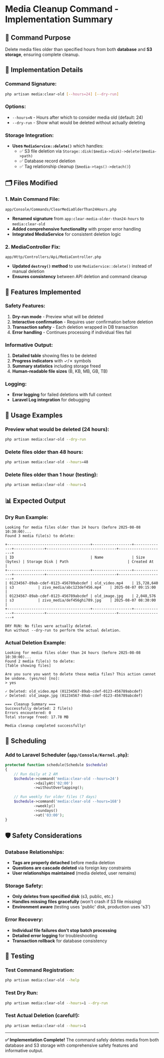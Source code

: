 # Media Cleanup Command - Implementation Summary

## 🎯 Command Purpose
Delete media files older than specified hours from both **database** and **S3 storage**, ensuring complete cleanup.

## 🔧 Implementation Details

### **Command Signature:**
```bash
php artisan media:clear-old [--hours=24] [--dry-run]
```

### **Options:**
- `--hours=N` - Hours after which to consider media old (default: 24)
- `--dry-run` - Show what would be deleted without actually deleting

### **Storage Integration:**
- **Uses `MediaService::delete()`** which handles:
  - ✅ S3 file deletion via `Storage::disk($media->disk)->delete($media->path)`
  - ✅ Database record deletion
  - ✅ Tag relationship cleanup (`$media->tags()->detach()`)

## 🗂️ Files Modified

### **1. Main Command File:**
`app/Console/Commands/ClearMediaOlderThan24Hours.php`
- **Renamed signature** from `app:clear-media-older-than24-hours` to `media:clear-old`
- **Added comprehensive functionality** with proper error handling
- **Integrated MediaService** for consistent deletion logic

### **2. MediaController Fix:**
`app/Http/Controllers/Api/MediaController.php`
- **Updated `destroy()` method** to use `MediaService::delete()` instead of manual deletion
- **Ensures consistency** between API deletion and command cleanup

## 🚀 Features Implemented

### **Safety Features:**
1. **Dry-run mode** - Preview what will be deleted
2. **Interactive confirmation** - Requires user confirmation before deletion
3. **Transaction safety** - Each deletion wrapped in DB transaction
4. **Error handling** - Continues processing if individual files fail

### **Informative Output:**
1. **Detailed table** showing files to be deleted
2. **Progress indicators** with ✓/✗ symbols
3. **Summary statistics** including storage freed
4. **Human-readable file sizes** (B, KB, MB, GB, TB)

### **Logging:**
- **Error logging** for failed deletions with full context
- **Laravel Log integration** for debugging

## 🎯 Usage Examples

### **Preview what would be deleted (24 hours):**
```bash
php artisan media:clear-old --dry-run
```

### **Delete files older than 48 hours:**
```bash
php artisan media:clear-old --hours=48
```

### **Delete files older than 1 hour (testing):**
```bash
php artisan media:clear-old --hours=1
```

## 📊 Expected Output

### **Dry Run Example:**
```
Looking for media files older than 24 hours (before 2025-08-08 10:30:00)...
Found 3 media file(s) to delete:

+--------------------------------------+------------------+--------------+--------------+--------------------------------+---------------------+
| ID                                   | Name             | Size (bytes) | Storage Disk | Path                           | Created At          |
+--------------------------------------+------------------+--------------+--------------+--------------------------------+---------------------+
| 01234567-89ab-cdef-0123-456789abcdef | old_video.mp4    | 15,728,640   | s3           | zivo_media/abc123def456.mp4    | 2025-08-07 09:15:00 |
| 01234567-89ab-cdef-0123-456789abcdef | old_image.jpg    | 2,048,576    | s3           | zivo_media/def456ghi789.jpg    | 2025-08-07 08:30:00 |
+--------------------------------------+------------------+--------------+--------------+--------------------------------+---------------------+

DRY RUN: No files were actually deleted.
Run without --dry-run to perform the actual deletion.
```

### **Actual Deletion Example:**
```
Looking for media files older than 24 hours (before 2025-08-08 10:30:00)...
Found 2 media file(s) to delete:
[Table showing files]

Are you sure you want to delete these media files? This action cannot be undone. (yes/no) [no]:
> yes

✓ Deleted: old_video.mp4 (01234567-89ab-cdef-0123-456789abcdef)
✓ Deleted: old_image.jpg (01234567-89ab-cdef-0123-456789abcdef)

=== Cleanup Summary ===
Successfully deleted: 2 file(s)
Errors encountered: 0
Total storage freed: 17.78 MB

Media cleanup completed successfully!
```

## 🔄 Scheduling

### **Add to Laravel Scheduler (`app/Console/Kernel.php`):**
```php
protected function schedule(Schedule $schedule)
{
    // Run daily at 2 AM
    $schedule->command('media:clear-old --hours=24')
             ->dailyAt('02:00')
             ->withoutOverlapping();
    
    // Run weekly for older files (7 days)
    $schedule->command('media:clear-old --hours=168')
             ->weekly()
             ->sundays()
             ->at('03:00');
}
```

## 🛡️ Safety Considerations

### **Database Relationships:**
- **Tags are properly detached** before media deletion
- **Questions are cascade deleted** via foreign key constraints
- **User relationships maintained** (media deleted, user remains)

### **Storage Safety:**
- **Only deletes from specified disk** (s3, public, etc.)
- **Handles missing files gracefully** (won't crash if S3 file missing)
- **Environment aware** (testing uses 'public' disk, production uses 's3')

### **Error Recovery:**
- **Individual file failures don't stop batch processing**
- **Detailed error logging** for troubleshooting
- **Transaction rollback** for database consistency

## 🧪 Testing

### **Test Command Registration:**
```bash
php artisan media:clear-old --help
```

### **Test Dry Run:**
```bash
php artisan media:clear-old --hours=1 --dry-run
```

### **Test Actual Deletion (careful!):**
```bash
php artisan media:clear-old --hours=1
```

---
**✅ Implementation Complete!** The command safely deletes media from both database and S3 storage with comprehensive safety features and informative output. 